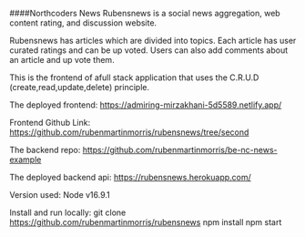 ####Northcoders News
Rubensnews is a social news aggregation, web content rating, and discussion website.

Rubensnews has articles which are divided into topics. Each article has user curated ratings and can be up voted. Users can also add comments about an article and up vote them.

This is the frontend of afull stack application that uses the C.R.U.D (create,read,update,delete) principle.

The deployed frontend:
https://admiring-mirzakhani-5d5589.netlify.app/

Frontend Github Link:
https://github.com/rubenmartinmorris/rubensnews/tree/second

The backend repo:
https://github.com/rubenmartinmorris/be-nc-news-example

The deployed backend api:
https://rubensnews.herokuapp.com/

Version used:
Node v16.9.1

Install and run locally:
git clone https://github.com/rubenmartinmorris/rubensnews
npm install
npm start
